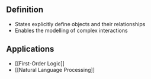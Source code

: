 ## Definition

- States explicitly define objects and their relationships
- Enables the modelling of complex interactions 

## Applications

- [[First-Order Logic]]
- [[Natural Language Processing]]
